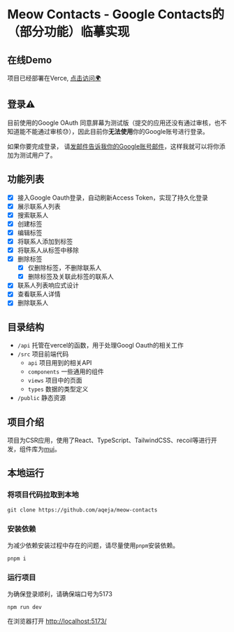 # Meow Contacts  - Google Contacts的（部分功能）临摹实现

## 在线Demo
项目已经部署在Verce, [点击访问🌍](https://meow-contacts.vercel.app/)

## 登录⚠️
目前使用的Google OAuth 同意屏幕为测试版（提交的应用还没有通过审核，也不知道能不能通过审核😓），因此目前你**无法使用**你的Google账号进行登录。

如果你要完成登录， 请[发邮件告诉我你的Google账号邮件](mailto:aqeja@outlook.com)，这样我就可以将你添加为测试用户了。
## 功能列表
- [x] 接入Google Oauth登录，自动刷新Access Token，实现了持久化登录
- [x] 展示联系人列表
- [x] 搜索联系人
- [x] 创建标签
- [x] 编辑标签
- [x] 将联系人添加到标签
- [x] 将联系人从标签中移除
- [x] 删除标签
  - [x] 仅删除标签，不删除联系人
  - [x] 删除标签及关联此标签的联系人
- [x] 联系人列表响应式设计
- [x] 查看联系人详情
- [x] 删除联系人

## 目录结构
- `/api` 托管在vercel的函数，用于处理Googl Oauth的相关工作
- `/src` 项目前端代码
  - `api` 项目用到的相关API
  - `components`  一些通用的组件
  - `views` 项目中的页面
  - `types` 数据的类型定义
- `/public` 静态资源

## 项目介绍
项目为CSR应用，使用了React、TypeScript、TailwindCSS、recoil等进行开发，组件库为[mui](https://mui.com/)。

## 本地运行
### 将项目代码拉取到本地
```
git clone https://github.com/aqeja/meow-contacts
```
### 安装依赖
为减少依赖安装过程中存在的问题，请尽量使用`pnpm`安装依赖。
```
pnpm i
```

### 运行项目
为确保登录顺利，请确保端口号为5173
```
npm run dev
```

在浏览器打开 [http://localhost:5173/](http://localhost:5173/)